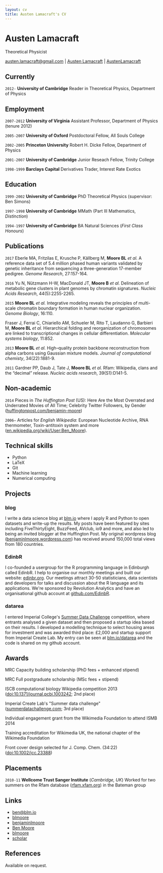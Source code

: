 ```yaml
---
layout: cv
title: Austen Lamacraft's CV
---
```

# Austen Lamacraft
Theoretical Physicist

<div id="webaddress">
<a href="mailto:austen.lamacraft@gmail.com">austen.lamacraft@gmail.com</a>
|
<i class="ai ai-google-scholar-square ai-2x"></i><a href="https://scholar.google.co.uk/citations?user=ERR4TF0AAAAJ&hl=en">Austen Lamacraft</a>
|
<i class="fa fa-github fa-2x"></i> <a href="https://github.com/AustenLamacraft">AustenLamacraft</a>

</div>

## Currently

`2012-`
__University of Cambridge__ Reader in Theoretical Physics, Department of Physics

## Employment


`2007-2012`
__University of Virginia__ Assistant Professor, Department of Physics (tenure 2012)

`2005-2007`
__University of Oxford__ Postdoctoral Fellow, All Souls College

`2002-2005`
__Princeton University__ Robert H. Dicke Fellow, Department of Physics

`2001-2007`
__University of Cambridge__ Junior Reseach Fellow, Trinity College

`1998-1999`
__Barclays Capital__ Derivatives Trader, Interest Rate Exotics

## Education

`1999-2002`
__University of Cambridge__ PhD Theoretical Physics (supervisor: Ben Simons)

`1997-1998`
__University of Cambridge__ MMath (Part III Mathematics, _Distinction_)

`1994-1997`
__University of Cambridge__ BA Natural Sciences (_First Class Honours_)


## Publications

<!-- ### Journals -->
`2017`
Eberle MA, Fritzilas E, Krusche P, Källberg M, __Moore BL__ _et al._ A reference data set of 5.4 million phased human variants validated by genetic inheritance from sequencing a three-generation 17-member pedigree. _Genome Research_, 27:157-164.

`2016`
Yu N, Nützmann H-W, MacDonald JT, __Moore B__ _et al._ Delineation of metabolic gene clusters in plant genomes by chromatin signatures. _Nucleic Acids Research_, 44(5):2255-2265.

`2015`
__Moore BL__ _et al._ Integrative modeling reveals the principles of multi-scale chromatin boundary formation in human nuclear organization. _Genome Biology_, 16:110.

Fraser J, Ferrai C, Chiariello AM, Schueler M, Rito T, Laudanno G, Barbieri M, __Moore BL__ _et al._ Hierarchical folding and reorganization of chromosomes are linked to transcriptional changes in cellular differentiation. _Molecular systems biology_, 11:852.

`2013`
__Moore BL__ _et al._ High–quality protein backbone reconstruction from alpha carbons using Gaussian mixture models. _Journal of computational chemisty_, 34(22):1881-9.

`2011`
Gardner PP, Daub J, Tate J, __Moore BL__ _et al._ Rfam: Wikipedia, clans and the “decimal” release. _Nucleic acids research_, 39(S1):D141-5.

## Non-academic

`2014` Pieces in _The Huffington Post_ (US): Here Are the Most Overrated and Underrated Movies of All Time; Celebrity Twitter Followers, by Gender ([huffingtonpost.com/benjamin-moore](http://www.huffingtonpost.com/benjamin-moore/))

`2006–` Articles for _English Wikipedia_: European Nucleotide Archive, RNA thermometer, Toxin-antitoxin system and more ([en.wikipedia.org/wiki/User:Ben_Moore](https://en.wikipedia.org/wiki/User:Ben_Moore)).

## Technical skills

* Python
* LaTeX
* Git
* Machine learning
* Numerical computing

## Projects

### blog

I write a data science blog at [blm.io](http://blm.io) where I apply R and Python to open datasets and write-up the results. My posts have been featured by sites including FiveThirtyEight, BuzzFeed, AVclub, io9 and more, and also led to being an invited blogger at the Huffington Post. My original wordpress blog ([benjaminlmoore.wordpress.com](http://benjaminlmoore.wordpress.com)) has received around 150,000 total views from 180 countries.

### EdinbR
I co-founded a usergroup for the R programming language in Edinburgh called EdinbR. I help to organise our monthly meetings and built our website: [edinbr.org](http://edinbr.org). Our meetings attract 30-50 statisticians, data scientists and developers for talks and discussion about the R language and its applications. We're sponsored by Revolution Analytics and have an organisational github account at [github.com/EdinbR](https://github.com/EdinbR).

### datarea

I entered Imperial College's [Summer Data Challenge](https://www.imperial.ac.uk/data-science/education/summer-data-challenge/) competition, where entrants analysed a given dataset and then proposed a startup idea based on their results. I developed a modelling technique to select housing areas for investment and was awarded third place: £2,000 and startup support from Imperial Create Lab. My entry can be seen at [blm.io/datarea](http://blm.io/datarea) and the code is shared on my github account.

## Awards

MRC Capacity building scholarship (PhD fees + enhanced stipend)

MRC Full postgraduate scholarship (MSc fees + stipend)

ISCB computational biology Wikipedia competition 2013 ([doi:10.1371/journal.pcbi.1003242](http://dx.doi.org/10.1371/journal.pcbi.1003242); 2nd place)

Imperial Create Lab's "Summer data challenge" ([summerdatachallenge.com](http://summerdatachallenge.com); 3rd place)

Individual engagement grant from the Wikimedia Foundation to attend ISMB 2014

Training accreditation for Wikimedia UK, the national chapter of the Wikimedia Foundation

Front cover design selected for J. Comp. Chem. (34:22) ([doi:10.1002/jcc.23388](http://dx.doi.org/10.1002/jcc.23388))

## Placements

`2010-11`
__Wellcome Trust Sanger Institute__ (_Cambridge, UK_)
Worked for two summers on the Rfam database ([rfam.xfam.org](http://rfam.xfam.org)) in the Bateman group


## Links

* <i class="fa fa-envelope"></i> <a href="mailto:ben@blm.io">ben@blm.io</a><br />
* <i class="fa fa-github"></i> <a href="http://github.com/blmoore">blmoore</a><br />
*  <i class="fa fa-twitter"></i> <a href="http://twitter.com/benjaminlmoore">benjaminlmoore</a><br />
*  <i class="fa fa-wikipedia"></i> <a href="https://en.wikipedia.org/wiki/User:Ben_Moore">Ben Moore</a><br />
*  <i class="fa fa-stack-overflow"></i> <a href="http://stackoverflow.com/users/1274516/blmoore">blmoore</a>
* <i class="fa fa-google"></i> <a href="http://scholar.google.com/citations?user=YMxsGpsAAAAJ">scholar</a>

## References

Available on request.

<!-- ### Footer

Last updated: May 2013 -->
